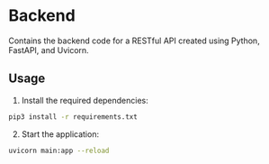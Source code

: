 # Backend

Contains the backend code for a RESTful API created using Python, FastAPI, and Uvicorn.

## Usage

1. Install the required dependencies:

```bash
pip3 install -r requirements.txt
```

2. Start the application:

```bash
uvicorn main:app --reload
```
